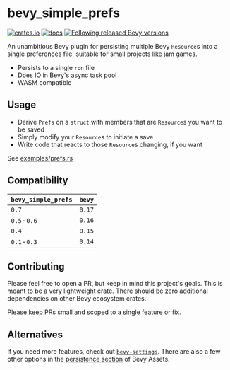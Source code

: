 # bevy_simple_prefs

[![crates.io](https://img.shields.io/crates/v/bevy_simple_prefs.svg)](https://crates.io/crates/bevy_simple_prefs)
[![docs](https://docs.rs/bevy_simple_prefs/badge.svg)](https://docs.rs/bevy_simple_prefs)
[![Following released Bevy versions](https://img.shields.io/badge/Bevy%20tracking-released%20version-lightblue)](https://bevyengine.org/learn/book/plugin-development/#main-branch-tracking)

An unambitious Bevy plugin for persisting multiple Bevy `Resource`s into a single preferences file, suitable for small projects like jam games.

- Persists to a single `ron` file
- Does IO in Bevy's async task pool
- WASM compatible

## Usage

- Derive `Prefs` on a `struct` with members that are `Resource`s you want to be saved
- Simply modify your `Resource`s to initiate a save
- Write code that reacts to those `Resource`s changing, if you want

See [examples/prefs.rs](./bevy_simple_prefs/examples/prefs.rs)

## Compatibility

| `bevy_simple_prefs` | `bevy` |
| :--                 | :--    |
| `0.7`               | `0.17` |
| `0.5`-`0.6`         | `0.16` |
| `0.4`               | `0.15` |
| `0.1`-`0.3`         | `0.14` |

## Contributing

Please feel free to open a PR, but keep in mind this project's goals. This is meant to be a very lightweight crate. There should be zero additional dependencies on other Bevy ecosystem crates.

Please keep PRs small and scoped to a single feature or fix.

## Alternatives

If you need more features, check out [`bevy-settings`](https://crates.io/crates/bevy-settings). There are also a few other options in the [persistence section](https://bevyengine.org/assets/#persistence) of Bevy Assets.
